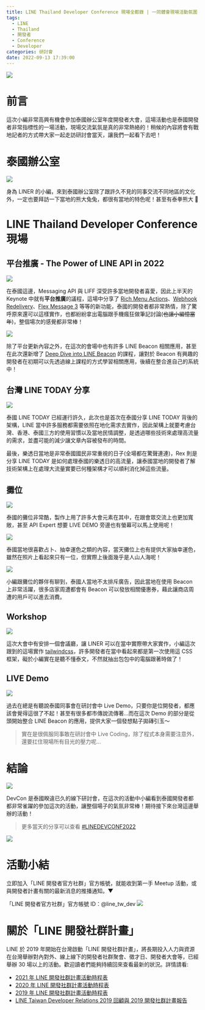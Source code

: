 ```yaml
---
title: LINE Thailand Developer Conference 現場全都錄 | 一同體會現場活動氛圍！
tags:
  - LINE
  - Thailand
  - 開發者
  - Conference
  - Developer
categories: 研討會
date: 2022-09-13 17:39:00
---
```



![](https://nijialin.com/images/2022/th-1/all.jpg)

# 前言

這次小編非常高興有機會參加泰國辦公室年度開發者大會，這場活動也是泰國開發者非常指標性的一場活動，現場交流氣氛是真的非常熱絡的！稍候的內容將會有戰地記者的方式帶大家一起走訪研討會當天，讓我們一起看下去吧！

<!-- more -->

# 泰國辦公室

![](https://nijialin.com/images/2022/th-1/brown2.JPG)

身為 LINER 的小編，來到泰國辦公室除了跟許久不見的同事交流不同地區的文化外，一定也要拜訪一下當地的熊大兔兔，都很有當地的特色呢！甚至有泰拳熊大 🤩

# LINE Thailand Developer Conference 現場

## 平台推廣 - The Power of LINE API in 2022

![](https://nijialin.com/images/2022/th-1/evangelist1.JPG)

在泰國這邊，Messaging API 與 LIFF 深受許多當地開發者喜愛，因此上半天的 Keynote 中就有**平台推廣**的議程，這場中分享了 [Rich Menu Actions](https://engineering.linecorp.com/zh-hant/blog/messaging-api-2022-new-features/#20220513-new-richmenu-actions)、[Webhook Redelivery](https://developers.line.biz/en/news/2022/04/19/webhook-redelivery/#add-webhook-redelivery-2022-04-19)、[Flex Message 3](https://developers.line.biz/en/news/2022/03/11/flex-message-update-3-released/) 等等的新功能，泰國的開發者都非常熱情，除了驚呼原來還可以這樣實作，也都紛紛拿出電腦跟手機瘋狂做筆記討論(~~也讓小編憶當年~~)，整個場次的感覺都非常棒！

![](https://nijialin.com/images/2022/th-1/evangelist2.png)

除了平台更新內容之外，在這次的會場中也有許多 LINE Beacon 相關應用，甚至在此次還新增了 [Deep Dive into LINE Beacon](https://skooldio.com/courses/deep-dive-into-line-beacon) 的課程，讓對於 Beacon 有興趣的開發者在初期可以先透過線上課程的方式學習相關應用，後續在整合進自己的系統中！

## 台灣 LINE TODAY 分享

![](https://nijialin.com/images/2022/th-1/rex1.jpeg)

泰國 LINE TODAY 已經運行許久，此次也是首次在泰國分享 LINE TODAY 背後的架構，LINE 當中許多服務都需要依照在地化需求去實作，因此架構上就要考慮台灣、香港、泰國三方的使用習慣以及當地民情調整，是透過哪些技術來處理高流量的需求，並盡可能的減少讓文章內容被發布的時間。

最後，樂透日當地是非常泰國國民非常重視的日子(全場都在驚聲連連)，Rex 則是分享 LINE TODAY 是如何處理泰國的樂透日的高流量，讓泰國當地的開發者了解技術架構上在處理大流量實要已何種架構才可以順利消化掉這些流量。

## 攤位

![](https://nijialin.com/images/2022/th-1/booth1.JPG)

泰國的攤位非常酷，製作上用了許多大會元素在其中，在跟會眾交流上也更加寬敞，甚至 API Expert 想要 LIVE DEMO 旁邊也有螢幕可以馬上使用呢！

![](https://nijialin.com/images/2022/th-1/lucky1.JPG)

泰國當地很喜歡占卜、抽幸運色之類的內容，當天攤位上也有提供大家抽幸運色，雖然在照片上看起來只有一位，但實際上後面幾乎是人山人海呢！

![](https://nijialin.com/images/2022/th-1/beacon1.JPG)

小編跟攤位的夥伴有聊到，泰國人當地不太排斥廣告，因此當地在使用 Beacon 上非常活躍，很多店家周遭都會有 Beacon 可以發放相關優惠券，藉此讓商店周遭的用戶可以進去消費。

## Workshop

![](https://nijialin.com/images/2022/th-1/workshop.JPG)

這次大會中有安排一個會議廳，讓 LINER 可以在當中實際帶大家實作，小編這次跟到的這場實作 [tailwindcss](https://tailwindcss.com/)，許多開發者在當中看起來都是第一次使用這 CSS 框架，礙於小編實在是聽不懂泰文，不然就抽出包包中的電腦跟著時做了！

## LIVE Demo

![](https://nijialin.com/images/2022/th-1/tee1.jpeg)

過去在總是有聽說泰國同事會在研討會中 Live Demo，只要你是位開發者，都應該會覺得這很了不起！甚至有很多都市傳說流傳著...而在這次 Demo 的部分是從頭開始整合 LINE Beacon 的應用，提供大家一個發想點子拋磚引玉～

> 實在是很佩服同事敢在研討會中 Live Coding，除了程式本身需要注意外，還要扛住現場所有目光的壓力呢...

# 結論

![](https://nijialin.com/images/2022/th-1/gift1.JPG)

DevCon 是泰國睽違已久的線下研討會，在這次的活動中小編看到泰國開發者都都非常雀躍的參加這次的活動，讓整個場子的氣氛非常棒！期待接下來台灣這邊舉辦的活動！

> 更多當天的分享可以查看 [#LINEDEVCONF2022](https://www.facebook.com/hashtag/linedevconf2022)

![](https://nijialin.com/images/2022/th-1/end1.JPG)

# 活動小結

立即加入「LINE 開發者官方社群」官方帳號，就能收到第一手 Meetup 活動，或與開發者計畫有關的最新消息的推播通知。▼

「LINE 開發者官方社群」官方帳號 ID：@line_tw_dev
![](https://www.evanlin.com/images/2020/line-tw-dev-qr.png)

# 關於「LINE 開發社群計畫」

LINE 於 2019 年開始在台灣啟動「LINE 開發社群計畫」，將長期投入人力與資源在台灣舉辦對內對外、線上線下的開發者社群聚會、徵才日、開發者大會等，已經舉辦 30 場以上的活動。歡迎讀者們能夠持續回來查看最新的狀況。詳情請看:

- [2021 年 LINE 開發社群計畫活動時程表](https://engineering.linecorp.com/zh-hant/blog/2021-line-tw-devrel/)
- [2020 年 LINE 開發社群計畫活動時程表](https://engineering.linecorp.com/zh-hant/blog/2020-line-tw-devrel/)
- [2019 年 LINE 開發社群計畫活動時程表](https://engineering.linecorp.com/zh-hant/blog/line-taiwan-developer-relations-2019-plan/)
- [LINE Taiwan Developer Relations 2019 回顧與 2019 開發社群計畫報告](https://engineering.linecorp.com/zh-hant/blog/line-taiwan-developer-relations-2019/)

<style>
  section.compact {
    font-size: 150%  
  }
  img[alt~="center"] {
    display: block;
    margin: 0 auto;
  }
</style>
